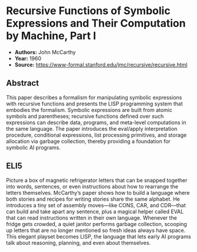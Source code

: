 # Recursive Functions of Symbolic Expressions and Their Computation by Machine, Part I

- **Authors:** John McCarthy
- **Year:** 1960
- **Source:** https://www-formal.stanford.edu/jmc/recursive/recursive.html

## Abstract
This paper describes a formalism for manipulating symbolic expressions with recursive functions and presents the LISP programming system that embodies the formalism. Symbolic expressions are built from atomic symbols and parentheses; recursive functions defined over such expressions can describe data, programs, and meta-level computations in the same language. The paper introduces the eval/apply interpretation procedure, conditional expressions, list processing primitives, and storage allocation via garbage collection, thereby providing a foundation for symbolic AI programs.

## ELI5
Picture a box of magnetic refrigerator letters that can be snapped together into words, sentences, or even instructions about how to rearrange the letters themselves. McCarthy’s paper shows how to build a language where both stories and recipes for writing stories share the same alphabet. He introduces a tiny set of assembly moves—like CONS, CAR, and CDR—that can build and take apart any sentence, plus a magical helper called EVAL that can read instructions written in their own language. Whenever the fridge gets crowded, a quiet janitor performs garbage collection, scooping up letters that are no longer mentioned so fresh ideas always have space. This elegant playset becomes LISP, the language that lets early AI programs talk about reasoning, planning, and even about themselves.
